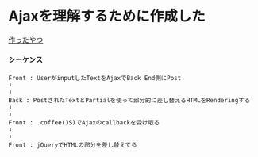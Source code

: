 # Ajaxを理解するために作成した



<a href="https://i.gyazo.com/4bbf33f0e1d95de1b54265aa80a721fe.gif">作ったやつ</a>


#### シーケンス

```
Front : UserがinputしたTextをAjaxでBack End側にPost
⬇︎
⬇︎
Back : PostされたTextとPartialを使って部分的に差し替えるHTMLをRenderingする
⬇︎
⬇︎
Front : .coffee(JS)でAjaxのcallbackを受け取る
⬇︎
⬇︎
Front : jQueryでHTMLの部分を差し替えてる


```
